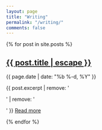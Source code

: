 ```yaml
---
layout: page
title: "Writing"
permalink: "/writing/"
comments: false
---
```


{% for post in site.posts %}
<article class="article-list-item clearfix">
  <h2 class="title">
    <a href="{{ post.url | relative_url }}">
      {{ post.title | escape }}
    </a>
  </h2>
  <p class="date">
    <time datetime="{{ page.date }}" itemprop="datePublished">
      {{ page.date | date: "%b %-d, %Y" }}
    </time>
  </p>
  <p>
    {{ post.excerpt | remove: '<p>' | remove: '</p>' }} <span class="read-more"><a href="{{ post.url | relative_url }}">Read more</a></span>
  </p>
</article>
{% endfor %}
